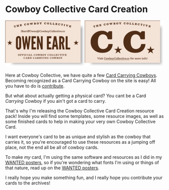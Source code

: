 # Cowboy Collective Card Creation
![Example Cards](https://raw.githubusercontent.com/CowboyCollective/media/master/exampleCowboyCards.png)

Here at Cowboy Collective, we have quite a few [Card Carrying Cowboys](https://cowboycollective.cc/Cowboys). Becoming recognized as a Card Carrying Cowboy on the site is easy! All you have to do is [contribute](https://cowboycollective.cc/Submit).

But what about actually getting a physical card? You cant be a Card *Carrying* Cowboy if you ain't got a card to carry.

That's why I'm releasing the Cowboy Collective Card Creation resource pack! Inside you will find some templates, some resource images, as well as some finished cards to help in making your very own Cowboy Collective Card.

I want everyone's card to be as unique and stylish as the cowboy that carries it, so you're encouraged to use these resources as a jumping off place, not the end all be all of cowboy cards. 

To make *my* card, I'm using the same software and resources as I did in my [WANTED posters](https://cowboycollective.cc/2019/12/01/WANTEDPosters.html), so if you're wondering what fonts I'm using or things of that nature, read up on the [WANTED posters](https://cowboycollective.cc/2019/12/01/WANTEDPosters.html).

I really hope you make something fun, and I really hope you contribute your cards to the archives!
